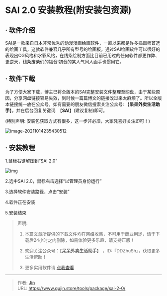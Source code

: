 # SAI 2.0 安装教程(附安装包资源)


## · 软件介绍
SAI是一款来自日本非常优秀的动漫漫画绘画软件，一直以来都是许多插画师首选的绘画工具，这款软件兼容几乎所有型号的绘画板，通过SAI绘画软件可以很好的表现出CG风格和水彩风格，在线条绘制方面比目前已用过的任何软件都更作弊、更逆天，线条废柴们的福音!初音的某人气同人画手也惯用它。

## · 软件下载
为了方便大家下载，博主已将全版本的SAI完整安装文件整理至网盘，由于某些原因，分享网盘链接容易失效，到时候一篇篇博文的链接改过来太麻烦了。所以全版本链接统一放在公众号，如有需要的朋友微信搜索关注公众号: 【**呆呆外卖生活助手**】，并在后台回复关键词: 【**SAI**】(建议复制)即可。

(特别声明: 安装包获取方式有很多，这一步非必须，大家凭喜好关注即可！)

![image-20211014235430512](https://img.gujin.store/img/image-20211014235430512.png)

## · 安装教程

1.鼠标右键解压到“SAI 2.0”

![img](https://img.gujin.store/img/v2-7e3062487a6fda2f296b2e403442402e_720w.png)

2.选中SAI 2.0，鼠标右击选择“以管理员身份运行”

3.选择软件安装路径，点击“安装”

4.软件正在安装

5.安装结束




> 声明: 
>
> 1. 本篇文章所提供的下载文件均在网络收集，不可用于商业用途，请于下载后24小时之内删除，如需体验更多乐趣，请支持正版！
>
> 2. 欢迎关注公众号：【**呆呆外卖生活助手**】 ，ID:『DDZhuSh』，获取更多生活帮助！
>
> 3. 更多实用软件请  [点我查看](/tools)


---

> 作者: [Jin](https://img.gujin.store/img/favicon.ico)  
> URL: https://www.gujin.store/tools/package/sai-2-0/  

